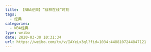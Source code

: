 ```yaml
---
title: 【NBA经典】“战神在线”时刻
tags:
  - 经典
categories:
  - NBA经典
type: weibo
date: 2020-03-30 10:31:34
url: https://weibo.com/tv/v/IAYeLx3ql?fid=1034:4488107244847121
---
```


<!-- more -->